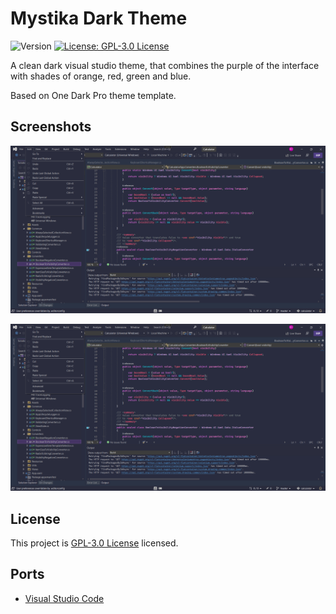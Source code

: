 # Mystika Dark Theme
![Version](https://img.shields.io/badge/version-1.1.6-blue.svg?cacheSeconds=2592000) [![License: GPL-3.0 License](https://img.shields.io/github/license/Bastianpv/mystika-dark-theme-vs)](https://github.com/Bastianpv/mystika-dark-theme-vs/blob/master/LICENSE)

A clean dark visual studio theme, that combines the purple of the interface with shades of orange, red, green and blue.

Based on One Dark Pro theme template.
## Screenshots
![Screenshot 1](https://raw.githubusercontent.com/Bastianpv/mystika-dark-theme-vs/main/Screenshots/screenshot1.png?)

![Screenshot 2](https://raw.githubusercontent.com/Bastianpv/mystika-dark-theme-vs/main/Screenshots/screenshot2.png?)
## License
This project is [GPL-3.0 License](https://github.com/Bastianpv/mystika-dark-theme/blob/master/LICENSE) licensed.

## Ports
 - [Visual Studio Code](https://github.com/Bastianpv/mystika-dark-theme-vscode)
